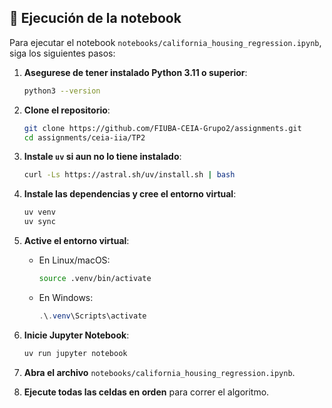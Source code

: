 ## 🧠 Ejecución de la notebook

Para ejecutar el notebook `notebooks/california_housing_regression.ipynb`, siga los siguientes pasos:

1. **Asegurese de tener instalado Python 3.11 o superior**:

   ```bash
   python3 --version
   ```

2. **Clone el repositorio**:

   ```bash
   git clone https://github.com/FIUBA-CEIA-Grupo2/assignments.git
   cd assignments/ceia-iia/TP2

   ```

3. **Instale `uv` si aun no lo tiene instalado**:

   ```bash
   curl -Ls https://astral.sh/uv/install.sh | bash
   ```

4. **Instale las dependencias y cree el entorno virtual**:

   ```bash
   uv venv
   uv sync
   ```

5. **Active el entorno virtual**:

   - En Linux/macOS:
     ```bash
     source .venv/bin/activate
     ```
   - En Windows:
     ```powershell
     .\.venv\Scripts\activate
     ```

6. **Inicie Jupyter Notebook**:

   ```bash
   uv run jupyter notebook
   ```

7. **Abra el archivo** `notebooks/california_housing_regression.ipynb`.

8. **Ejecute todas las celdas en orden** para correr el algoritmo.
